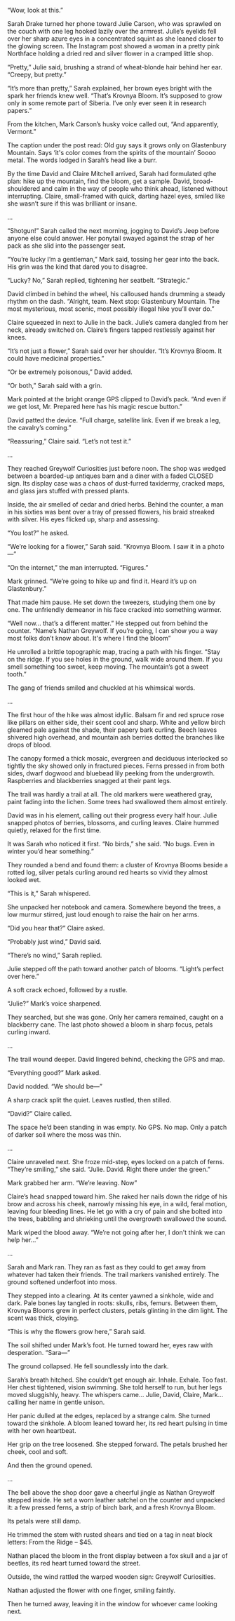 
“Wow, look at this.”

Sarah Drake turned her phone toward Julie Carson, who was sprawled on the couch with one leg hooked lazily over the armrest. Julie’s eyelids fell over her sharp azure eyes in a concentrated squint as she leaned closer to the glowing screen. The Instagram post showed a woman in a pretty pink Northface holding a dried red and silver flower in a cramped little shop.

“Pretty,” Julie said, brushing a strand of wheat-blonde hair behind her ear. “Creepy, but pretty.”

“It’s more than pretty,” Sarah explained, her brown eyes bright with the spark her friends knew well. “That’s Krovnya Bloom. It’s supposed to grow only in some remote part of Siberia. I’ve only ever seen it in research papers.”

From the kitchen, Mark Carson’s husky voice called out, “And apparently, Vermont.”

The caption under the post read: Old guy says it grows only on Glastenbury Mountain. Says ‘it's color comes from the spirits of the mountain’ Soooo metal. The words lodged in Sarah’s head like a burr.

By the time David and Claire Mitchell arrived, Sarah had formulated qthe plan: hike up the mountain, find the bloom, get a sample. David, broad-shouldered and calm in the way of people who think ahead, listened without interrupting. Claire, small-framed with quick, darting hazel eyes, smiled like she wasn’t sure if this was brilliant or insane.


…

“Shotgun!” Sarah called the next morning, jogging to David’s Jeep before anyone else could answer. Her ponytail swayed against the strap of her pack as she slid into the passenger seat.

“You’re lucky I’m a gentleman,” Mark said, tossing her gear into the back. His grin was the kind that dared you to disagree.

“Lucky? No,” Sarah replied, tightening her seatbelt. “Strategic.”

David climbed in behind the wheel, his calloused hands drumming a steady rhythm on the dash. “Alright, team. Next stop: Glastenbury Mountain. The most mysterious, most scenic, most possibly illegal hike you’ll ever do.”

Claire squeezed in next to Julie in the back. Julie’s camera dangled from her neck, already switched on. Claire’s fingers tapped restlessly against her knees.

“It’s not just a flower,” Sarah said over her shoulder. “It’s Krovnya Bloom. It could have medicinal properties.”

“Or be extremely poisonous,” David added.

“Or both,” Sarah said with a grin.

Mark pointed at the bright orange GPS clipped to David’s pack. “And even if we get lost, Mr. Prepared here has his magic rescue button.”

David patted the device. “Full charge, satellite link. Even if we break a leg, the cavalry’s coming.”

“Reassuring,” Claire said. “Let’s not test it.”


…

They reached Greywolf Curiosities just before noon. The shop was wedged between a boarded-up antiques barn and a diner with a faded CLOSED sign. Its display case was a chaos of dust-furred taxidermy, cracked maps, and glass jars stuffed with pressed plants.

Inside, the air smelled of cedar and dried herbs. Behind the counter, a man in his sixties was bent over a tray of pressed flowers, his braid streaked with silver. His eyes flicked up, sharp and assessing.

“You lost?” he asked.

“We’re looking for a flower,” Sarah said. “Krovnya Bloom. I saw it in a photo—”

“On the internet,” the man interrupted. “Figures.”

Mark grinned. “We’re going to hike up and find it. Heard it’s up on Glastenbury.”

That made him pause. He set down the tweezers, studying them one by one. The unfriendly demeanor in his face cracked into something warmer.

“Well now… that’s a different matter.” He stepped out from behind the counter. “Name’s Nathan Greywolf. If you’re going, I can show you a way most folks don’t know about. It's where I find the bloom”

He unrolled a brittle topographic map, tracing a path with his finger. “Stay on the ridge. If you see holes in the ground, walk wide around them. If you smell something too sweet, keep moving. The mountain’s got a sweet tooth.”

The gang of friends smiled and chuckled at his whimsical words.


…

The first hour of the hike was almost idyllic. Balsam fir and red spruce rose like pillars on either side, their scent cool and sharp. White and yellow birch gleamed pale against the shade, their papery bark curling. Beech leaves shivered high overhead, and mountain ash berries dotted the branches like drops of blood.

The canopy formed a thick mosaic, evergreen and deciduous interlocked so tightly the sky showed only in fractured pieces. Ferns pressed in from both sides, dwarf dogwood and bluebead lily peeking from the undergrowth. Raspberries and blackberries snagged at their pant legs.

The trail was hardly a trail at all. The old markers were weathered gray, paint fading into the lichen. Some trees had swallowed them almost entirely.

David was in his element, calling out their progress every half hour. Julie snapped photos of berries, blossoms, and curling leaves. Claire hummed quietly, relaxed for the first time.

It was Sarah who noticed it first. “No birds,” she said. “No bugs. Even in winter you’d hear something.”

They rounded a bend and found them: a cluster of Krovnya Blooms beside a rotted log, silver petals curling around red hearts so vivid they almost looked wet.

“This is it,” Sarah whispered.

She unpacked her notebook and camera. Somewhere beyond the trees, a low murmur stirred, just loud enough to raise the hair on her arms.

“Did you hear that?” Claire asked.

“Probably just wind,” David said.

“There’s no wind,” Sarah replied.

Julie stepped off the path toward another patch of blooms. “Light’s perfect over here.”

A soft crack echoed, followed by a rustle.

“Julie?” Mark’s voice sharpened.

They searched, but she was gone. Only her camera remained, caught on a blackberry cane. The last photo showed a bloom in sharp focus, petals curling inward.


…

The trail wound deeper. David lingered behind, checking the GPS and map.

“Everything good?” Mark asked.

David nodded. “We should be—”

A sharp crack split the quiet. Leaves rustled, then stilled.

“David?” Claire called.

The space he’d been standing in was empty. No GPS. No map. Only a patch of darker soil where the moss was thin.


…

Claire unraveled next. She froze mid-step, eyes locked on a patch of ferns. “They’re smiling,” she said. “Julie. David. Right there under the green.”

Mark grabbed her arm. “We’re leaving. Now”

Claire’s head snapped toward him. She raked her nails down the ridge of his brow and across his cheek, narrowly missing his eye, in a wild, feral motion, leaving four bleeding lines. He let go with a cry of pain and she bolted into the trees, babbling and shrieking until the overgrowth swallowed the sound.

Mark wiped the blood away. “We’re not going after her, I don't think we can help her…”


…

Sarah and Mark ran. They ran as fast as they could to get away from whatever had taken their friends. The trail markers vanished entirely. The ground softened underfoot into moss.

They stepped into a clearing. At its center yawned a sinkhole, wide and dark. Pale bones lay tangled in roots: skulls, ribs, femurs. Between them, Krovnya Blooms grew in perfect clusters, petals glinting in the dim light. The scent was thick, cloying.

“This is why the flowers grow here,” Sarah said.

The soil shifted under Mark’s foot. He turned toward her, eyes raw with desperation. “Sara—”

The ground collapsed. He fell soundlessly into the dark.

Sarah’s breath hitched. She couldn’t get enough air. Inhale. Exhale. Too fast. Her chest tightened, vision swimming. She told herself to run, but her legs moved sluggishly, heavy. The whispers came… Julie, David, Claire, Mark… calling her name in gentle unison.

Her panic dulled at the edges, replaced by a strange calm. She turned toward the sinkhole. A bloom leaned toward her, its red heart pulsing in time with her own heartbeat.

Her grip on the tree loosened. She stepped forward. The petals brushed her cheek, cool and soft.

And then the ground opened.


…


The bell above the shop door gave a cheerful jingle as Nathan Greywolf stepped inside. He set a worn leather satchel on the counter and unpacked it: a few pressed ferns, a strip of birch bark, and a fresh Krovnya Bloom.

Its petals were still damp.

He trimmed the stem with rusted shears and tied on a tag in neat block letters: From the Ridge – $45.

Nathan placed the bloom in the front display between a fox skull and a jar of beetles, its red heart turned toward the street.

Outside, the wind rattled the warped wooden sign: Greywolf Curiosities.

Nathan adjusted the flower with one finger, smiling faintly.

Then he turned away, leaving it in the window for whoever came looking next.
